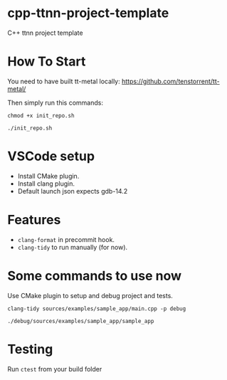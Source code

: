 # cpp-ttnn-project-template
C++ ttnn project template


# How To Start
You need to have built tt-metal locally: https://github.com/tenstorrent/tt-metal/

Then simply run this commands:

`chmod +x init_repo.sh`

`./init_repo.sh`

# VSCode setup

* Install CMake plugin.
* Install clang plugin.
* Default launch json expects gdb-14.2

# Features

* `clang-format` in precommit hook.
* `clang-tidy` to run manually (for now).



# Some commands to use now

Use CMake plugin to setup and debug project and tests.

`clang-tidy sources/examples/sample_app/main.cpp -p debug`

`./debug/sources/examples/sample_app/sample_app`

# Testing

Run `ctest` from your build folder
